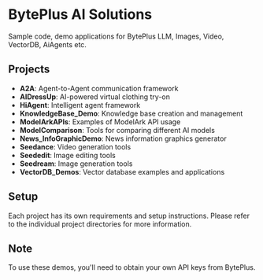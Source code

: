 # BytePlus AI Solutions

Sample code, demo applications for BytePlus LLM, Images, Video, VectorDB, AiAgents etc.

## Projects

- **A2A**: Agent-to-Agent communication framework
- **AIDressUp**: AI-powered virtual clothing try-on
- **HiAgent**: Intelligent agent framework
- **KnowledgeBase_Demo**: Knowledge base creation and management
- **ModelArkAPIs**: Examples of ModelArk API usage
- **ModelComparison**: Tools for comparing different AI models
- **News_InfoGraphicDemo**: News information graphics generator
- **Seedance**: Video generation tools
- **Seededit**: Image editing tools
- **Seedream**: Image generation tools
- **VectorDB_Demos**: Vector database examples and applications

## Setup

Each project has its own requirements and setup instructions. Please refer to the individual project directories for more information.

## Note

To use these demos, you'll need to obtain your own API keys from BytePlus.
